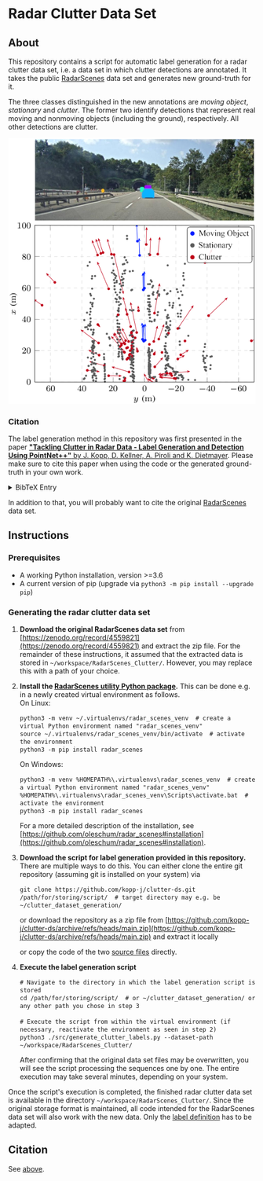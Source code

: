 # Radar Clutter Data Set

## About

This repository contains a script for automatic label generation for a radar clutter data set, i.e. a data set in which clutter detections are annotated. It takes the public [RadarScenes](https://radar-scenes.com) data set and generates new ground-truth for it.

The three classes distinguished in the new annotations are *moving object*, *stationary* and *clutter*. The former two identify detections that represent real moving and nonmoving objects (including the ground), respectively. All other detections are clutter.

![Example image labeled clutter](Example_Image.png)

### Citation

The label generation method in this repository was first presented in the paper [**"Tackling Clutter in Radar Data - Label Generation and Detection Using PointNet++"** by J. Kopp, D. Kellner, A. Piroli and K. Dietmayer](http://arxiv.org/abs/2303.09530). Please make sure to cite this paper when using the code or the generated ground-truth in your own work.
<details><summary>BibTeX Entry</summary>

```
@article{Kopp2023,
	title = {{Tackling Clutter in Radar Data -- Label Generation and Detection Using PointNet++}},
	author = {Kopp, Johannes and Kellner, Dominik and Piroli, Aldi and Dietmayer, Klaus},
	archivePrefix = {arXiv},
	arxivId = {2303.09530},
	eprint = {2303.09530},
	url = {http://arxiv.org/abs/2303.09530},
	publisher = {arXiv},
	year = {2023}
}
```

</details>

In addition to that, you will probably want to cite the original [RadarScenes](https://radar-scenes.com/citation/) data set.

## Instructions

### Prerequisites

* A working Python installation, version >=3.6
* A current version of pip (upgrade via `python3 -m pip install --upgrade pip`)

### Generating the radar clutter data set

1. **Download the original RadarScenes data set** from [https://zenodo.org/record/4559821](https://zenodo.org/record/4559821) and extract the zip file. For the remainder of these instructions, it assumed that the extracted data is stored in `~/workspace/RadarScenes_Clutter/`. However, you may replace this with a path of your choice.

2. **Install the [RadarScenes utility Python package](https://github.com/oleschum/radar_scenes).** This can be done e.g. in a newly created virtual environment as follows.\
    On Linux:
    ```shell
    python3 -m venv ~/.virtualenvs/radar_scenes_venv  # create a virtual Python environment named "radar_scenes_venv"
    source ~/.virtualenvs/radar_scenes_venv/bin/activate  # activate the environment
    python3 -m pip install radar_scenes
    ```
    On Windows:
    ```shell
    python3 -m venv %HOMEPATH%\.virtualenvs\radar_scenes_venv  # create a virtual Python environment named "radar_scenes_venv"
    %HOMEPATH%\.virtualenvs\radar_scenes_venv\Scripts\activate.bat  # activate the environment
    python3 -m pip install radar_scenes
    ```
    For a more detailed description of the installation, see [https://github.com/oleschum/radar_scenes#installation](https://github.com/oleschum/radar_scenes#installation).

3. **Download the script for label generation provided in this repository.** There are multiple ways to do this. You can either clone the entire git repository (assuming git is installed on your system) via
    ```shell
    git clone https://github.com/kopp-j/clutter-ds.git /path/for/storing/script/  # target directory may e.g. be ~/clutter_dataset_generation/
    ```
    or download the repository as a zip file from [https://github.com/kopp-j/clutter-ds/archive/refs/heads/main.zip](https://github.com/kopp-j/clutter-ds/archive/refs/heads/main.zip) and extract it locally
    
    or copy the code of the two [source files](https://github.com/kopp-j/clutter-ds/tree/main/src) directly.

4. **Execute the label generation script**
    ```shell
    # Navigate to the directory in which the label generation script is stored
    cd /path/for/storing/script/  # or ~/clutter_dataset_generation/ or any other path you chose in step 3
    
    # Execute the script from within the virtual environment (if necessary, reactivate the environment as seen in step 2)
    python3 ./src/generate_clutter_labels.py --dataset-path ~/workspace/RadarScenes_Clutter/
    ```
    After confirming that the original data set files may be overwritten, you will see the script processing the sequences one by one. The entire execution may take several minutes, depending on your system.

Once the script's execution is completed, the finished radar clutter data set is available in the directory `~/workspace/RadarScenes_Clutter/`. Since the original storage format is maintained, all code intended for the RadarScenes data set will also work with the new data. Only the [label definition](https://github.com/kopp-j/clutter-ds/blob/main/src/clutter_labels.py) has to be adapted.

## Citation

See [above](https://github.com/kopp-j/clutter-ds#citation).
